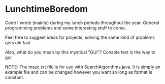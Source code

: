 # LunchtimeBoredom
Code I wrote (mainly) during my lunch periods throughout the year. General programming problems and some interesting stuff to come.

Feel free to suggest ideas for projects, solving the same kind of problems gets old fast.

Also, what do you mean by this mystical "GUI"? Console text is the way to go!

NOTE: The maze.txt file is for use with SearchAlgorithms.java. It is simply an example file and can be changed however you want so long as format is constant.
